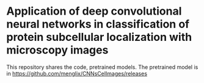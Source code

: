 # Application of deep convolutional neural networks in classification of protein subcellular localization with microscopy images
This repository shares the code, pretrained models. The pretrained model is in https://github.com/menglix/CNNsCelImages/releases
